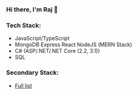 ### Hi there, I'm Raj 👋

### Tech Stack:
- JavaScript/TypeScript
- MongoDB Express React NodeJS (MERN Stack)
- C# (ASP/.NET/.NET Core (2.2, 3.1))
- SQL

### Secondary Stack:
- <a href="https://github.com/RajKadir/RajKadir/blob/master/SecondaryStack.md">Full list</a>

<br />
